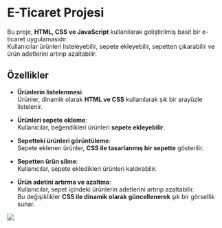 # E-Ticaret Projesi


Bu proje, **HTML, CSS ve JavaScript** kullanılarak geliştirilmiş basit bir e-ticaret uygulamasıdır.  
Kullanıcılar ürünleri listeleyebilir, sepete ekleyebilir, sepetten çıkarabilir ve ürün adetlerini artırıp azaltabilir.

## Özellikler

- **Ürünlerin listelenmesi**:  
  Ürünler, dinamik olarak **HTML ve CSS** kullanılarak şık bir arayüzle listelenir.

- **Ürünleri sepete ekleme**:  
  Kullanıcılar, beğendikleri ürünleri **sepete ekleyebilir**.

- **Sepetteki ürünleri görüntüleme**:  
  Sepete eklenen ürünler, **CSS ile tasarlanmış bir sepette** gösterilir.

- **Sepetten ürün silme**:  
  Kullanıcılar, sepete ekledikleri ürünleri kaldırabilir.

- **Ürün adetini artırma ve azaltma**:  
  Kullanıcılar, sepet içindeki ürünlerin adetlerini artırıp azaltabilir.  
  Bu değişiklikler **CSS ile dinamik olarak güncellenerek** şık bir görsellik sunar.


![](https://github.com/Rasime-Dumlupunar/e-commerce/blob/main/e-commerce.gif)
